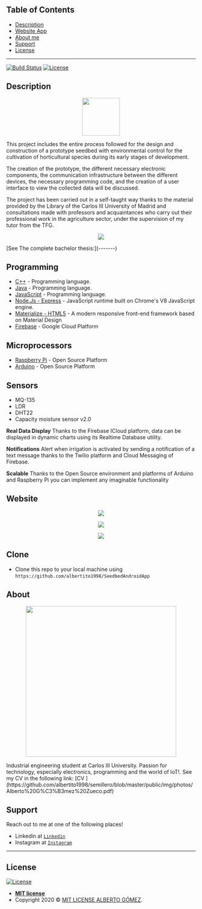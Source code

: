 ## Table of Contents


- [Description](#description)
- [Website App](#website)
- [About me](#about)
- [Support](#support)
- [License](#license)


---

[![Build Status](http://img.shields.io/travis/badges/badgerbadgerbadger.svg?style=flat-square)](https://travis-ci.org/badges/badgerbadgerbadger)  [![License](http://img.shields.io/:license-mit-blue.svg?style=flat-square)](http://badges.mit-license.org) 
## Description
<p align="center">
 <img src="photos/brandlogo.jpeg" width="100" height="100" >
</p>

This project includes the entire process followed for the design and construction of a prototype seedbed with environmental control for the cultivation of horticultural species during its early stages of development.

The creation of the prototype, the different necessary electronic components, the communication infrastructure between the different devices, the necessary programming code, and the creation of a user interface to view the collected data will be discussed.

The project has been carried out in a self-taught way thanks to the material provided by the Library of the Carlos III University of Madrid and consultations made with professors and acquaintances who carry out their professional work in the agriculture sector, under the supervision of my tutor from the TFG.

<p align="center">
 <img src="photos/description.jpg" >
</p>
 [See The complete bachelor thesis:](-------)

## Programming
 * [C++](https://isocpp.org/) - Programming language.
 * [Java](https://www.java.com/es/download/) - Programming language.
 * [JavaScript](https://www.javascript.com/) - Programming language.
  * [Node.Js - Express](https://nodejs.org/es/) - JavaScript runtime built on Chrome's V8 JavaScript engine.
 * [Materialize - HTML5](https://materializecss.com/) - A modern responsive front-end framework based on Material Design
 * [Firebase](https://firebase.google.com/?hl=es-419) - Google Cloud Platform

## Microprocessors
 * [Raspberry Pi](https://www.raspberrypi.org/) - Open Source Platform
* [Arduino](https://www.arduino.cc/) - Open Source Platform



## Sensors
- MQ-135
- LDR
- DHT22
- Capacity moisture sensor v2.0

**Real Data Display**
Thanks to the Firebase ICloud platform, data can be displayed in dynamic charts using its Realtime Database utility.

**Notifications**
Alert when irrigation is activated by sending a notification of a text message thanks to the Twilio platform and Cloud Messaging of Firebase.

**Scalable**
Thanks to the Open Source environment and platforms of Arduino and Raspberry Pi you can implement any imaginable functionality

## Website
<p align="center">
 <img src="photos/web1.jpg">
</p>
<p align="center">
 <img src="photos/web2.jpg">
</p>
<p align="center">
<img src="photos/web3.jpg">
</p>


## Clone

- Clone this repo to your local machine using `https://github.com/albertito1998/SeedbedAndroidApp`

## About 

<p align="center">
 <img src="photos/Imagen_CV.jpeg" width="400" height="400">
</p>
Industrial engineering student at Carlos III University. Passion for technology, especially electronics, programming and the world of IoT!. See my CV in the following link: [CV ](https://github.com/albertito1998/semillero/blob/master/public/img/photos/Alberto%20G%C3%B3mez%20Zueco.pdf)

## Support

Reach out to me at one of the following places!

- Linkedin at <a href="https://www.linkedin.com/in/alberto-gomez-zueco-995538179/" target="_blank">`Linkedin`</a>
- Instagram at <a href="https://www.instagram.com/alber_gz/" target="_blank">`Instagram`</a>

---

## License

[![License](http://img.shields.io/:license-mit-blue.svg?style=flat-square)](http://badges.mit-license.org)

- **[MIT license](http://opensource.org/licenses/mit-license.php)**
- Copyright 2020 © <a href="/LICENSE" target="_blank">MIT LICENSE ALBERTO GÓMEZ</a>.
